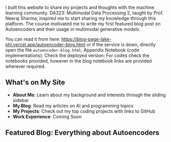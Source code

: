 I built this website to share my projects and thoughts with the machine learning community. DA323: Multimodal Data Processing 2, taught by Prof. Neeraj Sharma, inspired me to start sharing my knowledge through this platform. The course motivated me to write my first featured blog post on Autoencoders and their usage in multimodal generative models.

You can read it from here: https://blog-page-lake-phi.vercel.app/autoencoder-blog.html or if the service is down, directly open the file `autoencoder-blog.html`.
Appendix Notebook (code implementations): 
Check the deployed version: 
For codes check the notebooks provided, however in the blog notebook links are provided wherever required.

## What's on My Site

- **About Me**: Learn about my background and interests through the sliding sidebar
- **My Blog**: Read my articles on AI and programming topics
- **My Projects**: Check out my top coding projects with links to GitHub
- **Work Experience**: Coming Soon

## Featured Blog: Everything about Autoencoders



